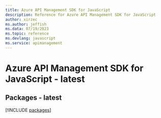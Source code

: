 ```yaml
---
title: Azure API Management SDK for JavaScript
description: Reference for Azure API Management SDK for JavaScript
author: xirzec
ms.author: jeffish
ms.data: 07/19/2023
ms.topic: reference
ms.devlang: javascript
ms.service: apimanagement
---
```

# Azure API Management SDK for JavaScript - latest
## Packages - latest
[!INCLUDE [packages](api-management-index.md)]